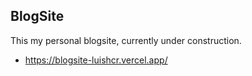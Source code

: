 ## BlogSite
This my personal blogsite, currently under construction.
- https://blogsite-luishcr.vercel.app/
